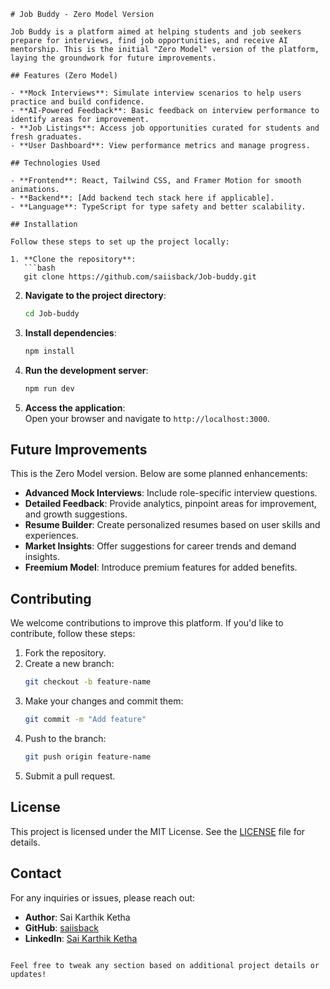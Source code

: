 
```
# Job Buddy - Zero Model Version  

Job Buddy is a platform aimed at helping students and job seekers prepare for interviews, find job opportunities, and receive AI mentorship. This is the initial "Zero Model" version of the platform, laying the groundwork for future improvements.  

## Features (Zero Model)  

- **Mock Interviews**: Simulate interview scenarios to help users practice and build confidence.  
- **AI-Powered Feedback**: Basic feedback on interview performance to identify areas for improvement.  
- **Job Listings**: Access job opportunities curated for students and fresh graduates.  
- **User Dashboard**: View performance metrics and manage progress.  

## Technologies Used  

- **Frontend**: React, Tailwind CSS, and Framer Motion for smooth animations.  
- **Backend**: [Add backend tech stack here if applicable].  
- **Language**: TypeScript for type safety and better scalability.  

## Installation  

Follow these steps to set up the project locally:  

1. **Clone the repository**:  
   ```bash  
   git clone https://github.com/saiisback/Job-buddy.git  
   ```  

2. **Navigate to the project directory**:  
   ```bash  
   cd Job-buddy  
   ```  

3. **Install dependencies**:  
   ```bash  
   npm install  
   ```  

4. **Run the development server**:  
   ```bash  
   npm run dev  
   ```  

5. **Access the application**:  
   Open your browser and navigate to `http://localhost:3000`.  

## Future Improvements  

This is the Zero Model version. Below are some planned enhancements:  

- **Advanced Mock Interviews**: Include role-specific interview questions.  
- **Detailed Feedback**: Provide analytics, pinpoint areas for improvement, and growth suggestions.  
- **Resume Builder**: Create personalized resumes based on user skills and experiences.  
- **Market Insights**: Offer suggestions for career trends and demand insights.  
- **Freemium Model**: Introduce premium features for added benefits.  

## Contributing  

We welcome contributions to improve this platform. If you'd like to contribute, follow these steps:  

1. Fork the repository.  
2. Create a new branch:  
   ```bash  
   git checkout -b feature-name  
   ```  
3. Make your changes and commit them:  
   ```bash  
   git commit -m "Add feature"  
   ```  
4. Push to the branch:  
   ```bash  
   git push origin feature-name  
   ```  
5. Submit a pull request.  

## License  

This project is licensed under the MIT License. See the [LICENSE](LICENSE) file for details.  

## Contact  

For any inquiries or issues, please reach out:  

- **Author**: Sai Karthik Ketha  
- **GitHub**: [saiisback](https://github.com/saiisback)  
- **LinkedIn**: [Sai Karthik Ketha](https://www.linkedin.com/in/sai-karthik-ketha/)  
```

Feel free to tweak any section based on additional project details or updates!